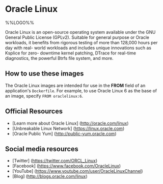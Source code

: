 # Oracle Linux

%%LOGO%%

Oracle Linux is an open-source operating system available under the GNU General
Public License (GPLv2). Suitable for general purpose or Oracle workloads, it
benefits from rigorous testing of more than 128,000 hours per day with real-
world workloads and includes unique innovations such as Ksplice for zero-
downtime kernel patching, DTrace for real-time diagnostics, the powerful Btrfs
file system, and more.

## How to use these images

The Oracle Linux images are intended for use in the **FROM** field of an
application's `Dockerfile`. For example, to use Oracle Linux 6 as the
base of an image, specify `FROM oraclelinux:6`.

## Official Resources

* [Learn more about Oracle Linux] (http://oracle.com/linux)
* [Unbreakable Linux Network] (https://linux.oracle.com)
* [Oracle Public Yum] (http://public-yum.oracle.com)

## Social media resources

* [Twitter] (https://twitter.com/ORCL_Linux)
* [Facebook] (https://www.facebook.com/OracleLinux)
* [YouTube] (https://www.youtube.com/user/OracleLinuxChannel)
* [Blog] (http://blogs.oracle.com/linux)
